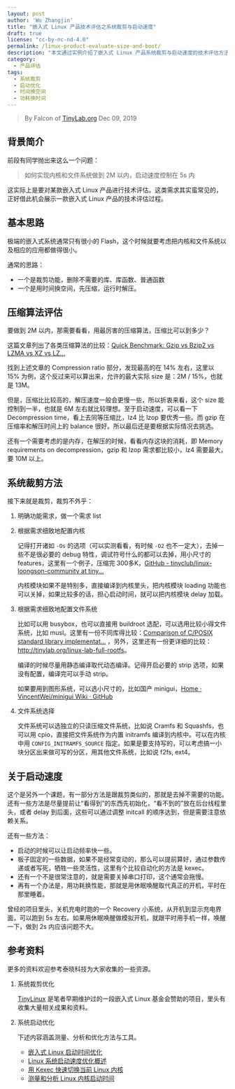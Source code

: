 ```yaml
---
layout: post
author: 'Wu Zhangjin'
title: "嵌入式 Linux 产品技术评估之系统裁剪与启动速度"
draft: true
license: "cc-by-nc-nd-4.0"
permalink: /linux-product-evaluate-size-and-boot/
description: "本文通过实例介绍了嵌入式 Linux 产品系统裁剪与启动速度的技术评估方法。"
category:
  - 产品评估
tags:
  - 系统裁剪
  - 启动优化
  - 时间换空间
  - 功耗换时间
---
```


> By Falcon of [TinyLab.org][1]
> Dec 09, 2019

## 背景简介

前段有同学抛出来这么一个问题：

> 如何实现内核和文件系统做到 2M 以内，启动速度控制在 5s 内

这实际上是要对某款嵌入式 Linux 产品进行技术评估。这类需求其实蛮常见的，正好借此机会展示一款嵌入式 Linux 产品的技术评估过程。

## 基本思路

极端的嵌入式系统通常只有很小的 Flash，这个时候就要考虑把内核和文件系统以及相应的应用都做得很小。

通常的思路：

* 一个是裁剪功能，删除不需要的库、库函数、普通函数
* 一个是用时间换空间，先压缩，运行时解压。

## 压缩算法评估

要做到 2M 以内，那需要看看，用最厉害的压缩算法，压缩比可以到多少？

这篇文章列出了各类压缩算法的比较：[Quick Benchmark: Gzip vs Bzip2 vs LZMA vs XZ vs LZ...](https://catchchallenger.first-world.info/wiki/Quick_Benchmark:_Gzip_vs_Bzip2_vs_LZMA_vs_XZ_vs_LZ4_vs_LZO)

找到上述文章的 Compression ratio 部分，发现最高的在 14% 左右，这里以 15% 为例，这个反过来可以算出来，允许的最大实际 size 是：2M / 15%，也就是 13M。

但是，压缩比比较高的，解压速度一般会更慢一些，所以折衷来看，这个 size 能控制到一半，也就是 6M 左右就比较理想。至于启动速度，可以看一下 Decompression time，看上去同等压缩比，lz4 比 lzop 要优秀一些。而 gzip 在压缩率和解压时间上的 balance 很好。所以最后还是要根据实际情况去挑选。

还有一个需要考虑的是内存，在解压的时候，看看内存这块的消耗，即 Memory requirements on decompression，gzip 和 lzop 需求都比较小，lz4 需要最大，要 10M 以上。

## 系统裁剪方法

接下来就是裁剪，裁剪不外乎：

1. 明确功能需求，做一个需求 list

2. 根据需求细致地配置内核

    记得打开诸如 `-Os` 的选项（可以实测看看，有时候 `-O2` 也不一定大），去掉一些不是很必要的 debug 特性，调试符号什么的都可以去掉，用小尺寸的 features，这里有一个例子，压缩完 300多K，[GitHub - tinyclub/linux-loongson-community at tiny...](https://github.com/tinyclub/linux-loongson-community/tree/tiny36)

    内核模块如果不是特别多，直接编译到内核里头，把内核模块 loading 功能也可以关掉，如果比较多的话，担心启动时间，就可以把内核模块 delay 加载。

3. 根据需求细致地配置文件系统

    比如可以用 busybox，也可以直接用 buildroot 选配，可以选用比较小得文件系统，比如 musl。这里有一份不同库得比较：[Comparison of C/POSIX standard library implementat...](http://www.etalabs.net/compare_libcs.html) ，另外，这里还有一份更详细的比较：<http://tinylab.org/linux-lab-full-rootfs>。

    编译的时候尽量用静态编译取代动态编译。记得开启必要的 strip 选项，如果没有配置，编译完可以手动 strip。

    如果要用到图形系统，可以选小尺寸的，比如国产 minigui，[Home · VincentWei/minigui Wiki · GitHub](https://github.com/VincentWei/minigui/wiki)

4. 文件系统选择

    文件系统可以选独立的只读压缩文件系统，比如说 Cramfs 和 Squashfs，也可以用 cpio，直接把文件系统作为内置 initramfs 编译到内核中。可以在内核中用 `CONFIG_INITRAMFS_SOURCE` 指定。如果是要支持写的，可以考虑搞一小块分区出来做可写的分区，用其他文件系统，比如说 f2fs, ext4。

## 关于启动速度

这个是另外一个课题，有一部分方法是跟裁剪类似的，那就是去掉不需要的功能。还有一些方法是尽量提前让“看得到”的东西先初始化，“看不到的”放在后台线程里头，或者 delay 到后面，这些可以通过调整 initcall 的顺序达到，但是需要注意依赖关系。

还有一些方法：

* 启动的时候可以让启动频率快一些。
* 板子固定的一些数据，如果不是经常变动的，那么可以提前算好，通过参数传递或者写死，牺牲一些灵活性，这里有个比较自动化的方法是 kexec。
* 还有一个不是很常注意的，就是需要关掉串口打印，这个通常会拖慢。
* 再有一个办法是，用功耗换性能，那就是用休眠唤醒取代真正的开机，平时在那里睡着。

曾经的项目里头，关机充电时跑的一个 Recovery 小系统，从开机到显示充电界面，可以跑到 5s 左右。如果用休眠唤醒做模拟开机，就跟平时用手机一样，唤醒一下，做到 2s 内应该问题不大。

## 参考资料

更多的资料欢迎参考泰晓科技为大家收集的一些资源。

1. 系统裁剪优化

    [TinyLinux](http://tinylab.org/tinylinux) 是笔者早期维护过的一段嵌入式 Linux 基金会赞助的项目，里头有收集大量相关成果和资料。

2. 系统启动优化

    下述内容涵盖测量、分析和优化方法与工具。

    * [嵌入式 Linux 启动时间优化](http://tinylab.org/elinux-org-boot-time-optimization/)
    * [Linux 系统启动速度优化概述](http://tinylab.org/linux-system-boot-speedup-overview/)
    * [用 Kexec 快速切换当前 Linux 内核](http://tinylab.org/directly-switch-to-another-kernel-with-kexec/)
    * [测量和分析 Linux 内核启动时间](http://tinylab.org/measure-and-draw-the-boot-up-time-of-linux-kernel/)

[1]: http://tinylab.org

